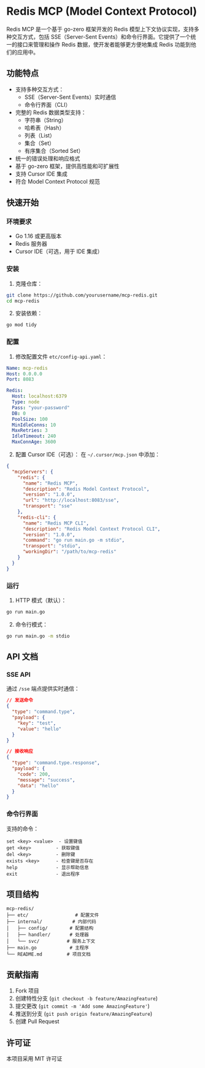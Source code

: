 # Redis MCP (Model Context Protocol)

Redis MCP 是一个基于 go-zero 框架开发的 Redis 模型上下文协议实现，支持多种交互方式，包括 SSE（Server-Sent Events）和命令行界面。它提供了一个统一的接口来管理和操作 Redis 数据，使开发者能够更方便地集成 Redis 功能到他们的应用中。

## 功能特点

- 支持多种交互方式：
  - SSE（Server-Sent Events）实时通信
  - 命令行界面（CLI）
- 完整的 Redis 数据类型支持：
  - 字符串（String）
  - 哈希表（Hash）
  - 列表（List）
  - 集合（Set）
  - 有序集合（Sorted Set）
- 统一的错误处理和响应格式
- 基于 go-zero 框架，提供高性能和可扩展性
- 支持 Cursor IDE 集成
- 符合 Model Context Protocol 规范

## 快速开始

### 环境要求

- Go 1.16 或更高版本
- Redis 服务器
- Cursor IDE（可选，用于 IDE 集成）

### 安装

1. 克隆仓库：
```bash
git clone https://github.com/yourusername/mcp-redis.git
cd mcp-redis
```

2. 安装依赖：
```bash
go mod tidy
```

### 配置

1. 修改配置文件 `etc/config-api.yaml`：
```yaml
Name: mcp-redis
Host: 0.0.0.0
Port: 8083

Redis:
  Host: localhost:6379
  Type: node
  Pass: "your-password"
  DB: 0
  PoolSize: 100
  MinIdleConns: 10
  MaxRetries: 3
  IdleTimeout: 240
  MaxConnAge: 3600
```

2. 配置 Cursor IDE（可选）：
在 `~/.cursor/mcp.json` 中添加：
```json
{
  "mcpServers": {
    "redis": {
      "name": "Redis MCP",
      "description": "Redis Model Context Protocol",
      "version": "1.0.0",
      "url": "http://localhost:8083/sse",
      "transport": "sse"
    },
    "redis-cli": {
      "name": "Redis MCP CLI",
      "description": "Redis Model Context Protocol CLI",
      "version": "1.0.0",
      "command": "go run main.go -m stdio",
      "transport": "stdio",
      "workingDir": "/path/to/mcp-redis"
    }
  }
}
```

### 运行

1. HTTP 模式（默认）：
```bash
go run main.go
```

2. 命令行模式：
```bash
go run main.go -m stdio
```

## API 文档

### SSE API

通过 `/sse` 端点提供实时通信：

```json
// 发送命令
{
  "type": "command.type",
  "payload": {
    "key": "test",
    "value": "hello"
  }
}

// 接收响应
{
  "type": "command.type.response",
  "payload": {
    "code": 200,
    "message": "success",
    "data": "hello"
  }
}
```

### 命令行界面

支持的命令：
```
set <key> <value>  - 设置键值
get <key>         - 获取键值
del <key>         - 删除键
exists <key>      - 检查键是否存在
help              - 显示帮助信息
exit              - 退出程序
```

## 项目结构

```
mcp-redis/
├── etc/                 # 配置文件
├── internal/           # 内部代码
│   ├── config/        # 配置结构
│   ├── handler/       # 处理器
│   └── svc/          # 服务上下文
├── main.go            # 主程序
└── README.md         # 项目文档
```

## 贡献指南

1. Fork 项目
2. 创建特性分支 (`git checkout -b feature/AmazingFeature`)
3. 提交更改 (`git commit -m 'Add some AmazingFeature'`)
4. 推送到分支 (`git push origin feature/AmazingFeature`)
5. 创建 Pull Request

## 许可证

本项目采用 MIT 许可证
